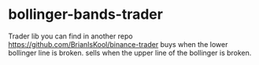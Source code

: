 # bollinger-bands-trader
Trader lib you can find in another repo https://github.com/BrianIsKool/binance-trader
buys when the lower bollinger line is broken.
sells when the upper line of the bollinger is broken.
